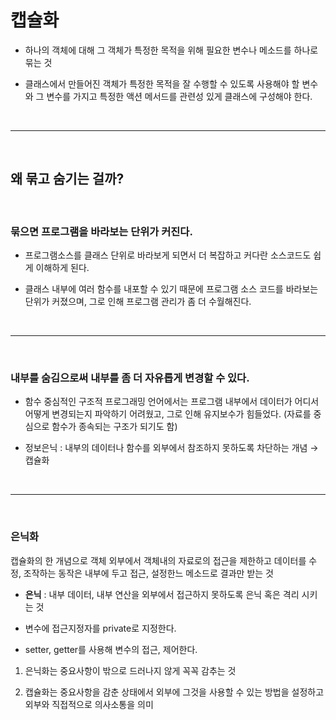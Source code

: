 # <b> 캡슐화 </b>

- 하나의 객체에 대해 그 객체가 특정한 목적을 위해 필요한 변수나 메소드를 하나로 묶는 것
  
- 클래스에서 만들어진 객체가 특정한 목적을 잘 수행할 수 있도록 사용해야 할 변수와 그 변수를 가지고 특정한 액션 메서드를 관련성 있게 클래스에 구성해야 한다.

<br>
<hr>
<br>

## <b> 왜 묶고 숨기는 걸까? </b>
<br>

### <b> 묶으면 프로그램을 바라보는 단위가 커진다. </b>

- 프로그램소스를 클래스 단위로 바라보게 되면서 더 복잡하고 커다란 소스코드도 쉽게 이해하게 된다.
  
- 클래스 내부에 여러 함수를 내포할 수 있기 때문에 프로그램 소스 코드를 바라보는 단위가 커졌으며, 그로 인해 프로그램 관리가 좀 더 수월해진다.

<br>
<hr>
<br>

### <b> 내부를 숨김으로써 내부를 좀 더 자유롭게 변경할 수 있다. </b>

- 함수 중심적인 구조적 프로그래밍 언어에서는 프로그램 내부에서 데이터가 어디서 어떻게 변경되는지 파악하기 어려웠고, 그로 인해 유지보수가 힘들었다. (자료를 중심으로 함수가 종속되는 구조가 되기도 함)
  
- 정보은닉 : 내부의 데이터나 함수를 외부에서 참조하지 못하도록 차단하는 개념 → 캡슐화

<br>
<hr>
<br>

### <b> 은닉화 </b>

캡슐화의 한 개념으로 객체 외부에서 객체내의 자료로의 접근을 제한하고 데이터를 수정, 조작하는 동작은 내부에 두고 접근, 설정한느 메소드로 결과만 받는 것

- **은닉** : 내부 데이터, 내부 연산을 외부에서 접근하지 못하도록 은닉 혹은 격리 시키는 것
  
- 변수에 접근지정자를 private로 지정한다.
  
- setter, getter를 사용해 변수의 접근, 제어한다.

1. 은닉화는 중요사항이 밖으로 드러나지 않게 꼭꼭 감추는 것
   
2. 캡슐화는 중요사항을 감춘 상태에서 외부에 그것을 사용할 수 있는 방법을 설정하고 외부와 직접적으로 의사소통을 의미